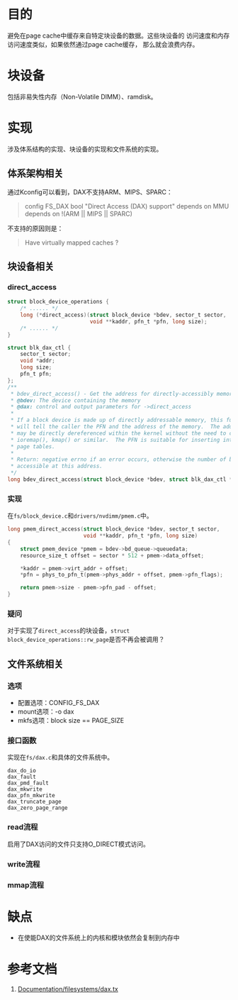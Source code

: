 # 目的

避免在page cache中缓存来自特定块设备的数据。这些块设备的
访问速度和内存访问速度类似，如果依然通过page cache缓存，
那么就会浪费内存。

# 块设备

包括非易失性内存（Non-Volatile DIMM）、ramdisk。

# 实现

涉及体系结构的实现、块设备的实现和文件系统的实现。

## 体系架构相关

通过Kconfig可以看到，DAX不支持ARM、MIPS、SPARC：
>config FS_DAX
>	bool "Direct Access (DAX) support"
>	depends on MMU
> 	depends on !(ARM || MIPS || SPARC)

不支持的原因则是：
>Have virtually mapped caches
?

## 块设备相关

### direct_access

```c
struct block_device_operations {
    /* ...... */
    long (*direct_access)(struct block_device *bdev, sector_t sector,
                          void **kaddr, pfn_t *pfn, long size);
    /* ...... */
}

struct blk_dax_ctl {
    sector_t sector;
    void *addr;
    long size;
    pfn_t pfn;
};
/**
 * bdev_direct_access() - Get the address for directly-accessibly memory
 * @bdev: The device containing the memory
 * @dax: control and output parameters for ->direct_access
 *
 * If a block device is made up of directly addressable memory, this function
 * will tell the caller the PFN and the address of the memory.  The address
 * may be directly dereferenced within the kernel without the need to call
 * ioremap(), kmap() or similar.  The PFN is suitable for inserting into
 * page tables.
 *
 * Return: negative errno if an error occurs, otherwise the number of bytes
 * accessible at this address.
 */
long bdev_direct_access(struct block_device *bdev, struct blk_dax_ctl *dax);
```

### 实现

在`fs/block_device.c`和`drivers/nvdimm/pmem.c`中。

```c
long pmem_direct_access(struct block_device *bdev, sector_t sector,
                        void **kaddr, pfn_t *pfn, long size)
{
    struct pmem_device *pmem = bdev->bd_queue->queuedata;
    resource_size_t offset = sector * 512 + pmem->data_offset;

    *kaddr = pmem->virt_addr + offset;
    *pfn = phys_to_pfn_t(pmem->phys_addr + offset, pmem->pfn_flags);

    return pmem->size - pmem->pfn_pad - offset;
}
```

### 疑问
对于实现了`direct_access`的块设备，`struct block_device_operations::rw_page`是否不再会被调用？

## 文件系统相关

### 选项

* 配置选项：CONFIG_FS_DAX
* mount选项：-o dax
* mkfs选项：block size == PAGE_SIZE

### 接口函数

实现在`fs/dax.c`和具体的文件系统中。

```
dax_do_io
dax_fault
dax_pmd_fault
dax_mkwrite
dax_pfn_mkwrite
dax_truncate_page
dax_zero_page_range
```

### read流程

启用了DAX访问的文件只支持O_DIRECT模式访问。

### write流程

### mmap流程

# 缺点

* 在使能DAX的文件系统上的内核和模块依然会复制到内存中

# 参考文档

1. [Documentation/filesystems/dax.tx](https://www.kernel.org/doc/Documentation/filesystems/dax.txt)

